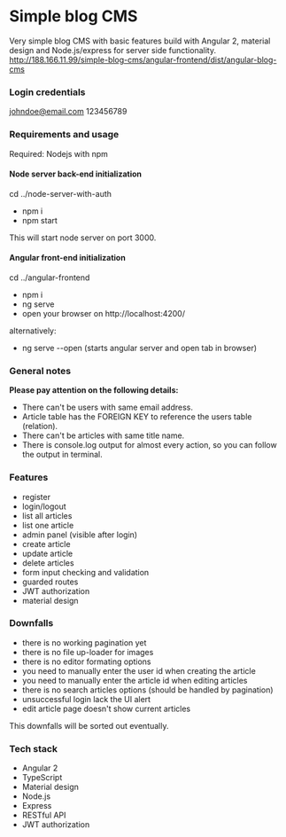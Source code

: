 # Simple blog CMS

Very simple blog CMS with basic features build with Angular 2, material design and Node.js/express for server side functionality.  
http://188.166.11.99/simple-blog-cms/angular-frontend/dist/angular-blog-cms  

### Login credentials
johndoe@email.com
123456789

### Requirements and usage

Required: Nodejs with npm

#### Node server back-end initialization

cd ../node-server-with-auth

- npm i
- npm start

This will start node server on port 3000.

#### Angular front-end initialization

cd ../angular-frontend

- npm i
- ng serve
- open your browser on http://localhost:4200/

alternatively:

- ng serve --open (starts angular server and open tab in browser)

### General notes

**Please pay attention on the following details:**

- There can't be users with same email address.
- Article table has the FOREIGN KEY to reference the users table (relation).
- There can't be articles with same title name.
- There is console.log output for almost every action, so you can follow the output in terminal.

### Features

- register
- login/logout
- list all articles
- list one article
- admin panel (visible after login)
- create article
- update article
- delete articles
- form input checking and validation
- guarded routes
- JWT authorization
- material design

### Downfalls

- there is no working pagination yet
- there is no file up-loader for images
- there is no editor formating options
- you need to manually enter the user id when creating the article
- you need to manually enter the article id when editing articles
- there is no search articles options (should be handled by pagination)
- unsuccessful login lack the UI alert
- edit article page doesn't show current articles

This downfalls will be sorted out eventually.

### Tech stack
- Angular 2
- TypeScript
- Material design
- Node.js
- Express
- RESTful API
- JWT authorization
